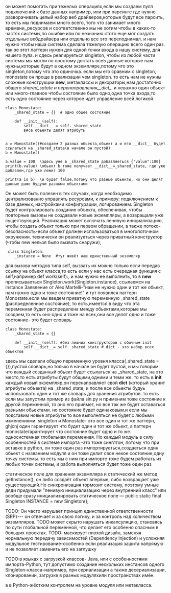 он может помогать при тежелых операциях,если мы создаем пулл подключений к базе данных например, или при парсинге где нужно разворачивать целый набор веб драйверов,которые будут все парсить, то есть мы поднимаем много всего, того что занимает много времени,,ресурсов и соответственно мы не хотим чтобы в каких-то частях системы,по ошибке или по незнанию
ктото еще мог создать отдельные вебдрайвера или отдельно все это переподнимал. и нам нужно чтобы наша система сделала тяжелую операцию всего один раз.
так эе этот паттерн нужен для одной точки входа в нашу систему, для нашего пула. и сдесь  реалируеться  singleton, чтобы из любой части системы мы могли по простому достать все5 данные которые нам нужны,которые будут в одном экземпляре,потому что это singleton,потому что это одиночка. 
если мы его сравним с singleton, monostate он проще в реализации чем singleton. то есть нам не нужны сложные конструкции __new__, метаклассы и декораторы,нам достаточно общего _shared_satate и перенаправления__dict__. и неважно один обьект или много-главное чтобы состояние было одно,одна точка входа,то есть одно состояние через которое идет управление всей логикой.
```
class Monostate:
    _shared_state = {}  # одно общее состояние

    def __init__(self):
        self.__dict__ = self._shared_state  
        в#се объекты делят атрибуты


a = Monostate()#создаем 2 разных обьекта,обьект a и его __dict__ будет ссылаться на _shared_state(в начале он пустой)
b = Monostate()

a.value = 100  \здесь уже в _shared_state добавляеться {"value":100}
print(b.value) \обьект b тоже получает __dict__=_shared_state, где уже добавлен,где уже лежит 100

print(a is b)  \и будет false,потому что разные обьекты, но они делят данные даже будучи разными обьектами
```

Он может быть полезен в тех случаях, когда необходимо централизованно управлять ресурсами, к примеру: подключением к базе данных, настройками конфигурации, логированием.
Singleton будет контролировать  создание объекта, обеспечивая, чтобы повторные вызовы не создавали новые экземпляры, а возвращали уже существующий.
Реализация может включать ленивую инициализацию, чтобы создать объект только при первом обращении, а также потоко-безопасность-если объект должен использоваться в многопоточном окружении.
технически он реализуеться через  приватный конструктор (чтобы new нельзя было вызвать снаружи),
```
 class Singleton:
    _instance = None  #тут живёт наш единственный экземпляр
``` 

для вызова методов типа self, вызвать их можно только если передав ссылку на обьект класса,то есть если у нас есть очередная функция с self,например def work(self):, и нам нужно ее выполнить, то в __new__  прописываеться Singleton.work(Singleton.instance), ссылаемся на instance
Заявление от Alex Martelli-"нам не нужно один и тот же обьект, нам нужно одно и тоже состояние!"
и тут появился паттерн Monostate.если мы введем приватную переменную _shared_state (распределенное состояние), то есть,имеется в виду что эта переменная будет распределена между обьектами,которые мы создаем,то есть оно одно и тоже на всех,они все делят одно и тоже состояние- это будет словарь
```
class Monostate:
    _shared_state = {}

    def __init__(self): #без лишних конструкторов с обычным init
        self.__dict__= self._shared_state # dict - это набор всех обьектов
```
здесь мы сделали общую переменную уровня класса(_shared_state = {}),пустой словарь,но только в начале он будет пустой, и мы говорим что каждый созданный обьект будет ссылаться на _shared_state, на это место,то есть атрибуты будут общими,одними и теми же. то есть в __init__ каждый новый экземпляр,он перенаправляет свой __dict__ (который хранит атрибуты объекта) на _shared_state, и после все обьекты будуь использовать один и тот же словарь для зранения атрибутов.
то есть если мы запустим пример из файла sin.py и применим тоже состояние к другой переменной, то оно его приймет, но все так же будет оставаться разными обьектами. но состояние будет одинаковым.и если мы подставим новые атрибуты то все выполняться не будет,с любыми изменениями. singleton и Monostate- это все один и тот же паттерн, ghjcnj один гарантирует что будет один и тот же обьект, а паттерн monostateгарантирует  что состояние будет одно и то же. односистемная глобальная переменная.
Но каждый модуль в силу особенностей в системе импорта -это тоже синглтон, потому что при вставке в python, он тоже один раз импортируеться,создаеться один обьект с названием модуля и он тоже делит свое некое состояние,одну точку системы. то есть мы с ним при импорте тоже будем работать из любых точек системы, и работа выполняться будет тоже один раз 











статическое поле для хранения экземпляра и статический же метод getInstance(), он либо создаёт объект впервые, либо возвращает уже существующий.Но синхронизация тормозит систему, поэтому умные дяди придумали "ленивую инициализацию через внутренний класс" или вообще сразу инициализировать статическое поле — public static final Singleton INSTANCE = new Singleton();

TODO: Он часто нарушает принцип единственной ответственности (SRP)--- он отвечает и за свою логику, и за контроль над количеством экземпляров.
TODO:может скрыто нарушать инкапсуляцию, становясь по сути глобальной переменной, что делает его особенно опасным в больших проектах.
TODO: маскирует плохой дизайн, заменяя нормальную передачу зависимостей (Dependency Injection) и усложняя модульное тестирование-особенно если реализация зашита напрямую и не позволяет заменить его на заглушку

TODO:в языках с загрузкой классов- Java, или с особенностями импорта-Python, тут допустимо создание нескольких инстансов одного Singleton-класса-например, при сериализации а также десериализации, клонировании, загрузке в разных модуляхили пространствах имён. 

 а в Python-жёстким контролем на уровне модуля или метакласса. 
